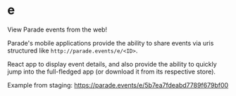 # e
View Parade events from the web!


Parade's mobile applications provide the ability to share events via uris structured like `http://parade.events/e/<ID>`. 

React app to display event details, and also provide the ability to quickly jump into the full-fledged app (or download it from its respective store).

Example from staging: https://parade.events/e/5b7ea7fdeabd7789f679bf00
